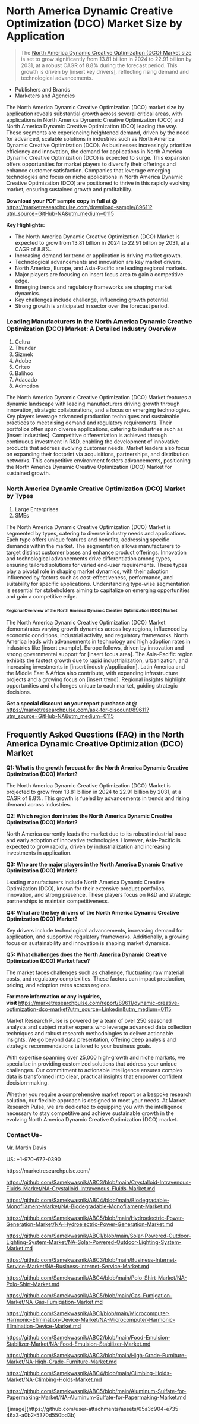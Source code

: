 <h1>North America Dynamic Creative Optimization (DCO) Market&nbsp;Size by Application</h1><blockquote><p>The <a href="https://marketresearchpulse.com/download-sample/89611?utm_source=GitHub-NA&amp;utm_medium=0115">North America Dynamic Creative Optimization (DCO) Market size</a> is set to grow significantly from 13.81 billion in 2024 to 22.91 billion by 2031, at a robust CAGR of 8.8% during the forecast period. This growth is driven by [insert key drivers], reflecting rising demand and technological advancements.</p></blockquote><ul><li>Publishers and Brands <li> Marketers and Agencies</li></ul><p>The North America Dynamic Creative Optimization (DCO) market size by application reveals substantial growth across several critical areas, with applications in North America Dynamic Creative Optimization (DCO) and North America Dynamic Creative Optimization (DCO) leading the way. These segments are experiencing heightened demand, driven by the need for advanced, scalable solutions in industries such as North America Dynamic Creative Optimization (DCO). As businesses increasingly prioritize efficiency and innovation, the demand for applications in North America Dynamic Creative Optimization (DCO) is expected to surge. This expansion offers opportunities for market players to diversify their offerings and enhance customer satisfaction. Companies that leverage emerging technologies and focus on niche applications in North America Dynamic Creative Optimization (DCO) are positioned to thrive in this rapidly evolving market, ensuring sustained growth and profitability.</p><p><strong>Download your PDF sample copy in full at @ </strong><a href="https://marketresearchpulse.com/download-sample/89611?utm_source=GitHub-NA&amp;utm_medium=0115">https://marketresearchpulse.com/download-sample/89611?utm_source=GitHub-NA&amp;utm_medium=0115</a></p><p><strong>Key Highlights: </strong></p><ul><li>The North America Dynamic Creative Optimization (DCO) Market is expected to grow from 13.81 billion in 2024 to 22.91 billion by 2031, at a CAGR of 8.8%.</li><li>Increasing demand for trend or application is driving market growth.</li><li>Technological advancements and innovation are key market drivers.</li><li>North America, Europe, and Asia-Pacific are leading regional markets.</li><li>Major players are focusing on insert focus area to gain a competitive edge.</li><li>Emerging trends and regulatory frameworks are shaping market dynamics.</li><li>Key challenges include challenge, influencing growth potential.</li><li>Strong growth is anticipated in sector over the forecast period.</li></ul><h3>Leading Manufacturers in the North America Dynamic Creative Optimization (DCO) Market: A Detailed Industry Overview</h3><ol><li>Celtra</li><li>Thunder</li><li>Sizmek</li><li>Adobe</li><li>Criteo</li><li>Balihoo</li><li>Adacado</li><li>Admotion</li></ol><div class="flex max-w-full flex-col flex-grow"><div class="min-h-8 text-message flex w-full flex-col items-end gap-2 whitespace-normal break-words [.text-message+&amp;]:mt-5" dir="auto" data-message-author-role="assistant" data-message-id="fd8432e4-4910-450d-b182-61b7bfb0a01f" data-message-model-slug="gpt-4o"><div class="flex w-full flex-col gap-1 empty:hidden first:pt-[3px]"><div class="markdown prose w-full break-words dark:prose-invert light"><p>The North America Dynamic Creative Optimization (DCO) Market features a dynamic landscape with leading manufacturers driving growth through innovation, strategic collaborations, and a focus on emerging technologies. Key players leverage advanced production techniques and sustainable practices to meet rising demand and regulatory requirements. Their portfolios often span diverse applications, catering to industries such as [insert industries]. Competitive differentiation is achieved through continuous investment in R&amp;D, enabling the development of innovative products that address evolving customer needs. Market leaders also focus on expanding their footprint via acquisitions, partnerships, and distribution networks. This competitive environment fosters advancements, positioning the North America Dynamic Creative Optimization (DCO) Market for sustained growth.</p></div></div></div></div><h3>North America Dynamic Creative Optimization (DCO) Market by Types</h3><ol><li>Large Enterprises <li> SMEs</li></ol><div class="flex max-w-full flex-col flex-grow"><div class="min-h-8 text-message flex w-full flex-col items-end gap-2 whitespace-normal break-words [.text-message+&amp;]:mt-5" dir="auto" data-message-author-role="assistant" data-message-id="084470be-0bb7-4664-bddf-5156b4f41249" data-message-model-slug="gpt-4o-mini"><div class="flex w-full flex-col gap-1 empty:hidden first:pt-[3px]"><div class="markdown prose w-full break-words dark:prose-invert light"><p>The North America Dynamic Creative Optimization (DCO) Market is segmented by types, catering to diverse industry needs and applications. Each type offers unique features and benefits, addressing specific demands within the market. The segmentation allows manufacturers to target distinct customer bases and enhance product offerings. Innovation and technological advancements drive differentiation among types, ensuring tailored solutions for varied end-user requirements. These types play a pivotal role in shaping market dynamics, with their adoption influenced by factors such as cost-effectiveness, performance, and suitability for specific applications. Understanding type-wise segmentation is essential for stakeholders aiming to capitalize on emerging opportunities and gain a competitive edge.</p></div></div></div></div><h3><span style="font-size: 11px;">Regional Overview of the North America Dynamic Creative Optimization (DCO) Market</span></h3><div class="flex max-w-full flex-col flex-grow"><div class="min-h-8 text-message flex w-full flex-col items-end gap-2 whitespace-normal break-words [.text-message+&amp;]:mt-5" dir="auto" data-message-author-role="assistant" data-message-id="e9038762-ce64-4e30-91c9-9bd413514231" data-message-model-slug="gpt-4o-mini"><div class="flex w-full flex-col gap-1 empty:hidden first:pt-[3px]"><div class="markdown prose w-full break-words dark:prose-invert light"><p>The North America Dynamic Creative Optimization (DCO) Market demonstrates varying growth dynamics across key regions, influenced by economic conditions, industrial activity, and regulatory frameworks. North America leads with advancements in technology and high adoption rates in industries like [insert example]. Europe follows, driven by innovation and strong governmental support for [insert focus area]. The Asia-Pacific region exhibits the fastest growth due to rapid industrialization, urbanization, and increasing investments in [insert industry/application]. Latin America and the Middle East &amp; Africa also contribute, with expanding infrastructure projects and a growing focus on [insert trend]. Regional insights highlight opportunities and challenges unique to each market, guiding strategic decisions.</p></div></div></div></div><p><strong>Get a special discount on your report purchase at @ </strong><a href="https://marketresearchpulse.com/ask-for-discount/89611?utm_source=GitHub-NA&amp;utm_medium=0115">https://marketresearchpulse.com/ask-for-discount/89611?utm_source=GitHub-NA&amp;utm_medium=0115</a></p><h2>Frequently Asked Questions (FAQ) in the North America Dynamic Creative Optimization (DCO) Market</h2><p><strong>Q1: What is the growth forecast for the North America Dynamic Creative Optimization (DCO) Market?</strong></p><p>The North America Dynamic Creative Optimization (DCO) Market is projected to grow from 13.81 billion in 2024 to 22.91 billion by 2031, at a CAGR of 8.8%. This growth is fueled by advancements in trends and rising demand across industries.</p><p><strong>Q2: Which region dominates the North America Dynamic Creative Optimization (DCO) Market?</strong></p><p>North America currently leads the market due to its robust industrial base and early adoption of innovative technologies. However, Asia-Pacific is expected to grow rapidly, driven by industrialization and increasing investments in application.</p><p><strong>Q3: Who are the major players in the North America Dynamic Creative Optimization (DCO) Market?</strong></p><p>Leading manufacturers include North America Dynamic Creative Optimization (DCO), known for their extensive product portfolios, innovation, and strong presence. These players focus on R&amp;D and strategic partnerships to maintain competitiveness.</p><p><strong>Q4: What are the key drivers of the North America Dynamic Creative Optimization (DCO) Market?</strong></p><p>Key drivers include technological advancements, increasing demand for application, and supportive regulatory frameworks. Additionally, a growing focus on sustainability and innovation is shaping market dynamics.</p><p><strong>Q5: What challenges does the North America Dynamic Creative Optimization (DCO) Market face?</strong></p><p>The market faces challenges such as challenge, fluctuating raw material costs, and regulatory complexities. These factors can impact production, pricing, and adoption rates across regions.</p><p><strong>For more information or any inquiries, visit&nbsp;</strong><a href="https://marketresearchpulse.com/report/89611/dynamic-creative-optimization-dco-market?utm_source=Linkedin&utm_medium=0115">https://marketresearchpulse.com/report/89611/dynamic-creative-optimization-dco-market?utm_source=Linkedin&utm_medium=0115</a></p><p>Market Research Pulse is powered by a team of over 250 seasoned analysts and subject matter experts who leverage advanced data collection techniques and robust research methodologies to deliver actionable insights. We go beyond data presentation, offering deep analysis and strategic recommendations tailored to your business goals.</p><p>With expertise spanning over 25,000 high-growth and niche markets, we specialize in providing customized solutions that address your unique challenges. Our commitment to actionable intelligence ensures complex data is transformed into clear, practical insights that empower confident decision-making.</p><p>Whether you require a comprehensive market report or a bespoke research solution, our flexible approach is designed to meet your needs. At Market Research Pulse, we are dedicated to equipping you with the intelligence necessary to stay competitive and achieve sustainable growth in the evolving North America Dynamic Creative Optimization (DCO) market.</p><h3><strong>Contact Us-</strong></h3><p>Mr. Martin Davis</p><p>US: +1-970-672-0390</p><p>https://marketresearchpulse.com/</p><p><a href="https://github.com/Samekwasnik/ABC3/blob/main/Crystalloid-Intravenous-Fluids-Market/NA-Crystalloid-Intravenous-Fluids-Market.md">https://github.com/Samekwasnik/ABC3/blob/main/Crystalloid-Intravenous-Fluids-Market/NA-Crystalloid-Intravenous-Fluids-Market.md</a></p><p><a href="https://github.com/Samekwasnik/ABC4/blob/main/Biodegradable-Monofilament-Market/NA-Biodegradable-Monofilament-Market.md">https://github.com/Samekwasnik/ABC4/blob/main/Biodegradable-Monofilament-Market/NA-Biodegradable-Monofilament-Market.md</a></p><p><a href="https://github.com/Samekwasnik/ABC5/blob/main/Hydroelectric-Power-Generation-Market/NA-Hydroelectric-Power-Generation-Market.md">https://github.com/Samekwasnik/ABC5/blob/main/Hydroelectric-Power-Generation-Market/NA-Hydroelectric-Power-Generation-Market.md</a></p><p><a href="https://github.com/Samekwasnik/ABC1/blob/main/Solar-Powered-Outdoor-Lighting-System-Market/NA-Solar-Powered-Outdoor-Lighting-System-Market.md">https://github.com/Samekwasnik/ABC1/blob/main/Solar-Powered-Outdoor-Lighting-System-Market/NA-Solar-Powered-Outdoor-Lighting-System-Market.md</a></p><p><a href="https://github.com/Samekwasnik/ABC3/blob/main/Business-Internet-Service-Market/NA-Business-Internet-Service-Market.md">https://github.com/Samekwasnik/ABC3/blob/main/Business-Internet-Service-Market/NA-Business-Internet-Service-Market.md</a></p><p><a href="https://github.com/Samekwasnik/ABC4/blob/main/Polo-Shirt-Market/NA-Polo-Shirt-Market.md">https://github.com/Samekwasnik/ABC4/blob/main/Polo-Shirt-Market/NA-Polo-Shirt-Market.md</a></p><p><a href="https://github.com/Samekwasnik/ABC5/blob/main/Gas-Fumigation-Market/NA-Gas-Fumigation-Market.md">https://github.com/Samekwasnik/ABC5/blob/main/Gas-Fumigation-Market/NA-Gas-Fumigation-Market.md</a></p><p><a href="https://github.com/Samekwasnik/ABC1/blob/main/Microcomputer-Harmonic-Elimination-Device-Market/NA-Microcomputer-Harmonic-Elimination-Device-Market.md">https://github.com/Samekwasnik/ABC1/blob/main/Microcomputer-Harmonic-Elimination-Device-Market/NA-Microcomputer-Harmonic-Elimination-Device-Market.md</a></p><p><a href="https://github.com/Samekwasnik/ABC2/blob/main/Food-Emulsion-Stabilizer-Market/NA-Food-Emulsion-Stabilizer-Market.md">https://github.com/Samekwasnik/ABC2/blob/main/Food-Emulsion-Stabilizer-Market/NA-Food-Emulsion-Stabilizer-Market.md</a></p><p><a href="https://github.com/Samekwasnik/ABC3/blob/main/High-Grade-Furniture-Market/NA-High-Grade-Furniture-Market.md">https://github.com/Samekwasnik/ABC3/blob/main/High-Grade-Furniture-Market/NA-High-Grade-Furniture-Market.md</a></p><p><a href="https://github.com/Samekwasnik/ABC4/blob/main/Climbing-Holds-Market/NA-Climbing-Holds-Market.md">https://github.com/Samekwasnik/ABC4/blob/main/Climbing-Holds-Market/NA-Climbing-Holds-Market.md</a></p><p><a href="https://github.com/Samekwasnik/ABC5/blob/main/Aluminum-Sulfate-for-Papermaking-Market/NA-Aluminum-Sulfate-for-Papermaking-Market.md">https://github.com/Samekwasnik/ABC5/blob/main/Aluminum-Sulfate-for-Papermaking-Market/NA-Aluminum-Sulfate-for-Papermaking-Market.md</a></p>
![image](https://github.com/user-attachments/assets/05a3c904-e735-46a3-a0b2-5370d550bd3b)
